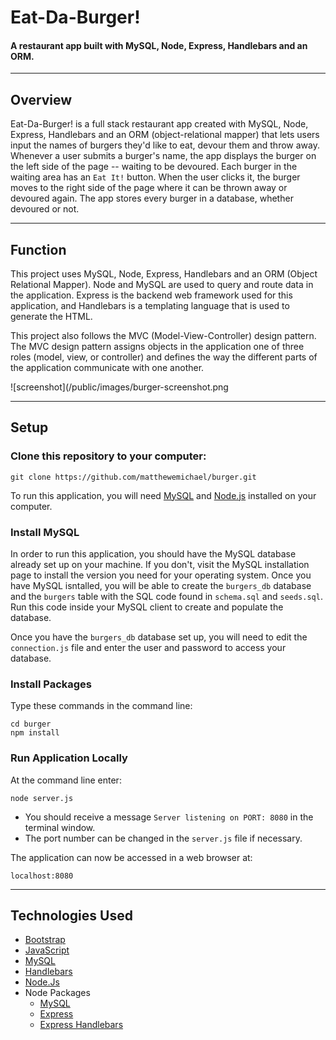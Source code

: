 # Eat-Da-Burger!  
#### A restaurant app built with MySQL, Node, Express, Handlebars and an ORM.  

- - -

## Overview

Eat-Da-Burger! is a full stack restaurant app created with MySQL, Node, Express, Handlebars and an ORM (object-relational mapper) that lets users input the names of burgers they'd like to eat, devour them and throw away. Whenever a user submits a burger's name, the app displays the burger on the left side of the page -- waiting to be devoured. Each burger in the waiting area has an `Eat It!` button. When the user clicks it, the burger moves to the right side of the page where it can be thrown away or devoured again. The app stores every burger in a database, whether devoured or not.  

- - -  

## Function

This project uses MySQL, Node, Express, Handlebars and an ORM (Object Relational Mapper). Node and MySQL are used to query and route data in the application. Express is the backend web framework used for this application, and Handlebars is a templating language that is used to generate the HTML.  

This project also follows the MVC (Model-View-Controller) design pattern. The MVC design pattern assigns objects in the application one of three roles (model, view, or controller) and defines the way the different parts of the application communicate with one another.  


![screenshot](/public/images/burger-screenshot.png

- - -

## Setup

### Clone this repository to your computer:
```
git clone https://github.com/matthewemichael/burger.git
```
To run this application, you will need [MySQL](https://dev.mysql.com/doc/refman/8.0/en/installing.html) and [Node.js](https://nodejs.org/en/download/) installed on your computer.

### Install MySQL  

In order to run this application, you should have the MySQL database already set up on your machine. If you don't, visit the MySQL installation page to install the version you need for your operating system. Once you have MySQL isntalled, you will be able to create the `burgers_db` database and the `burgers` table with the SQL code found in `schema.sql` and `seeds.sql`. Run this code inside your MySQL client to create and populate the database.  

Once you have the `burgers_db` database set up, you will need to edit the `connection.js` file and enter the user and password to access your database.  

### Install Packages  

Type these commands in the command line:

```
cd burger
npm install
```  

### Run Application Locally  

At the command line enter:
```
node server.js
```
- You should receive a message `Server listening on PORT: 8080` in the terminal window.  
- The port number can be changed in the `server.js` file if necessary.  

The application can now be accessed in a web browser at:
```
localhost:8080
```
- - -

## Technologies Used

* [Bootstrap](https://getbootstrap.com/)
* [JavaScript](https://www.javascript.com)
* [MySQL](https://www.mysql.com)
* [Handlebars](https://handlebarsjs.com/)
* [Node.Js](https://nodejs.org/en/)
* Node Packages
  * [MySQL](https://www.npmjs.com/package/mysql)
  * [Express](https://www.npmjs.com/package/express)
  * [Express Handlebars](https://www.npmjs.com/package/express-handlebars)
